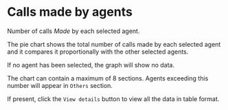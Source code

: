 # Calls made by agents

Number of calls *Made* by each selected agent.

The pie chart shows the total number of calls made by each selected agent 
and it compares it proportionally with the other selected agents.

If no agent has been selected, the graph will show no data.

The chart can contain a maximum of 8 sections. Agents exceeding this number
will appear in `Others` section.

If present, click the `View details` button to view all the data
in table format.
